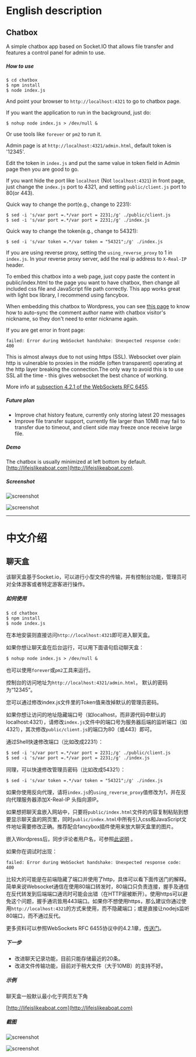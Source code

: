 # English description



## Chatbox

A simple chatbox app based on Socket.IO that allows file transfer and features a control panel for admin to use.


##### How to use

```
$ cd chatbox
$ npm install
$ node index.js
```

And point your browser to `http://localhost:4321` to go to chatbox page.

If you want the application to run in the background, just do:
```
$ nohup node index.js > /dev/null &
```
Or use tools like `forever` or `pm2` to run it. 

Admin page is at `http://localhost:4321/admin.html`, default token is '12345'. 

Edit the token in `index.js` and put the same value in token field in Admin page then you are good to go. 

If you want hide the port like `localhost` (Not `localhost:4321`) in front page, just change the `index.js` port to 4321, and setting `public/client.js` port to 80(or 443).

Quick way to change the port(e.g., change to 2231):
```
$ sed -i 's/var port =.*/var port = 2231;/g' ./public/client.js
$ sed -i 's/var port =.*/var port = 2231;/g' ./index.js
```

Quick way to change the token(e.g., change to 54321):
```
$ sed -i 's/var token =.*/var token = "54321";/g' ./index.js
```

If you are using reverse proxy, setting the `using_reverse_proxy` to 1 in `index.js`. In your reverse proxy server, add the real ip address to `X-Real-IP` header.

To embed this chatbox into a web page, just copy paste the content in public/index.html to the page you want to have chatbox, then change all included css file and JavaScript file path correctly. This app works great with light box library, I recommend using fancybox. 

When embedding this chatbox to Wordpress, you can see [this page](/wordpress/README.md) to know how to auto-sync the comment author name with chatbox visitor's nickname, so they don't need to enter nickname again.

If you are get error in front page:
```
failed: Error during WebSocket handshake: Unexpected response code: 400
```
This is almost always due to not using https (SSL). Websocket over plain http is vulnerable to proxies in the middle (often transparent) operating at the http layer breaking the connection.The only way to avoid this is to use SSL all the time - this gives websocket the best chance of working.


More info at [subsection 4.2.1 of the WebSockets RFC 6455](http://tools.ietf.org/html/rfc6455#section-4.2.1).

##### Future plan

* Improve chat history feature, currently only storing latest 20 messages
* Improve file transfer support, currently file larger than 10MB may fail to transfer due to timeout, and client side may freeze once receive large file.


##### Demo

The chatbox is usually minimized at left bottom by default.
[http://lifeislikeaboat.com](http://lifeislikeaboat.com). 


##### Screenshot

![screenshot](/screenshots/Screenshot.png?raw=true "Screenshot")

![screenshot](/screenshots/adminPanel.png?raw=true "AdminPanel")


-----------------------------------------------------------
# 中文介绍



## 聊天盒

该聊天盒基于Socket.io，可以进行小型文件的传输，并有控制台功能，管理员可对全体游客或者特定游客进行操作。


##### 如何使用

```
$ cd chatbox
$ npm install
$ node index.js
```

在本地安装则直接访问`http://localhost:4321`即可进入聊天盒。

如果你想让聊天盒在后台运行，可以用下面语句启动聊天盒：
```
$ nohup node index.js > /dev/null &
```
也可以使用`forever`或`pm2`工具来运行。

控制台的访问地址为`http://localhost:4321/admin.html`， 默认的密码为“12345”。

您可以通过修改index.js文件里的Token值来改掉默认的管理员密码。

如果你想让访问的地址隐藏端口号（如localhost，而非源代码中默认的localhost:4321），请修改`index.js`文件中的端口号为服务器后端的监听端口（如4321），其次修改`public/client.js`的端口为80（或443）即可。

通过Shell快速修改端口（比如改成2231）：
```
$ sed -i 's/var port =.*/var port = 2231;/g' ./public/client.js
$ sed -i 's/var port =.*/var port = 2231;/g' ./index.js
```

同理，可以快速修改管理员密码（比如改成54321）：
```
$ sed -i 's/var token =.*/var token = "54321";/g' ./index.js
```

如果你使用反向代理，请将`index.js`的`using_reverse_proxy`值修改为1，并在反向代理服务器添加X-Real-IP 头指向源IP。

如果想把聊天盒嵌入网站中，只要将`public/index.html`文件的内容复制粘贴到想要显示聊天盒的网页里，同时`public/index.html`中所有引入css和JavaScript文件地址需要修改正确。推荐配合fancybox插件使用来放大聊天盒里的图片。

嵌入Wordpress后，同步评论者用户名，可参照[此说明](/wordpress/README.md) 。

如果你在调试时出现：
```
failed: Error during WebSocket handshake: Unexpected response code: 400
```
比较大的可能是在前端隐藏了端口并使用了http，具体可以看下面传送门的解释。简单来说Websocket通信在使用80端口转发时，80端口只负责连接，握手及通信在反代转发到后端端口通讯时可能会出错（在HTTP层被断开）。使用https可以避免这个问题，握手通讯皆用443端口。如果你不想使用https，那么建议你通过使用`http://localhost:4321`的方式来使用，而不隐藏端口；或是直接让nodejs监听80端口，而不通过反代。

更多资料可以参照WebSockets RFC 6455协议中的4.2.1章，[传送门](http://tools.ietf.org/html/rfc6455#section-4.2.1)。


##### 下一步

* 改进聊天记录功能，目前只能存储最近的20条。
* 改进文件传输功能，目前对于稍大文件（大于10MB）的支持不好。


##### 示例

聊天盒一般默认最小化于网页左下角



[http://lifeislikeaboat.com](http://lifeislikeaboat.com) 

##### 截图

![screenshot](/screenshots/Screenshot.png?raw=true "Screenshot")

![screenshot](/screenshots/adminPanel.png?raw=true "AdminPanel")
